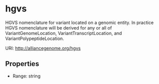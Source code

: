 # hgvs

HGVS nomenclature for variant located on a genomic entity. In practice HGVS nomenclature will be derived for any or all of VariantGenomeLocation, VariantTranscriptLocation, and VariantPolypeptideLocation.

URI: http://alliancegenome.org/hgvs



<!-- no inheritance hierarchy -->


## Properties

 * Range: string



